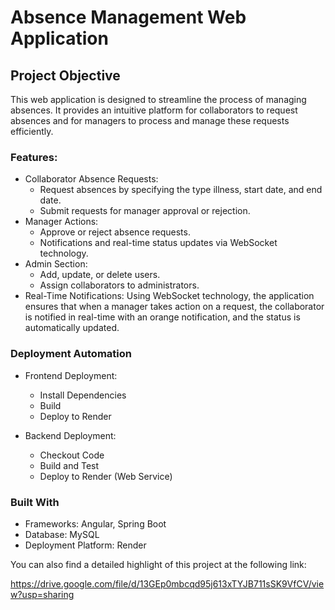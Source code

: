 # Absence Management Web Application
##  Project Objective
This web application is designed to streamline the process of managing absences. It provides an intuitive platform for collaborators to request absences and for managers  to process and manage these requests efficiently.

### Features:
* Collaborator Absence Requests:
    - Request absences by specifying the type illness, start date, and end date.
    - Submit requests for manager approval or rejection.
* Manager Actions:
   - Approve or reject absence requests.
   - Notifications and real-time status updates via WebSocket technology.
* Admin Section:
  - Add, update, or delete users.
  - Assign collaborators to administrators.
* Real-Time Notifications:
Using WebSocket technology, the application ensures that when a manager takes action on a request, the collaborator is notified in real-time with an orange notification, and the status is automatically updated.

###  Deployment Automation
* Frontend Deployment:

  - Install Dependencies
  - Build
  - Deploy to Render

* Backend Deployment:
  - Checkout Code  
  - Build and Test
  - Deploy to Render (Web Service)
###  Built With
* Frameworks:    Angular, Spring Boot
* Database:   MySQL
* Deployment Platform:  Render

You can also find a detailed highlight of this project at the following link:

https://drive.google.com/file/d/13GEp0mbcqd95j613xTYJB711sSK9VfCV/view?usp=sharing

